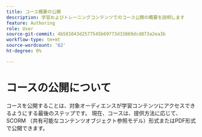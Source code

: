 ```yaml
---
title: コース概要の公開
description: 学習およびトレーニングコンテンツでのコース公開の概要を説明します
feature: Authoring
role: User
source-git-commit: 4b581043d2577545b69773d33869dcd873a2ea3b
workflow-type: tm+mt
source-wordcount: '62'
ht-degree: 0%

---
```


# コースの公開について

コースを公開することは、対象オーディエンスが学習コンテンツにアクセスできるようにする最後のステップです。 現在、コースは、提供方法に応じて、SCORM （共有可能なコンテンツオブジェクト参照モデル）形式またはPDF形式で公開できます。




